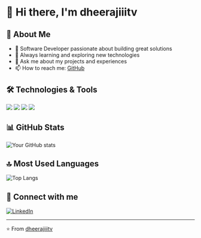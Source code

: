 # 👋 Hi there, I'm dheerajiiitv

## 💫 About Me
- 🔭 Software Developer passionate about building great solutions
- 🌱 Always learning and exploring new technologies
- 💬 Ask me about my projects and experiences
- 📫 How to reach me: [GitHub](https://github.com/dheerajiiitv)

## 🛠️ Technologies & Tools
![](https://img.shields.io/badge/Code-Python-informational?style=flat&logo=python&logoColor=white&color=2bbc8a)
![](https://img.shields.io/badge/Code-JavaScript-informational?style=flat&logo=javascript&logoColor=white&color=2bbc8a)
![](https://img.shields.io/badge/Tools-Git-informational?style=flat&logo=git&logoColor=white&color=2bbc8a)
![](https://img.shields.io/badge/Tools-GitHub-informational?style=flat&logo=github&logoColor=white&color=2bbc8a)

## 📊 GitHub Stats
![Your GitHub stats](https://github-readme-stats.vercel.app/api?username=dheerajiiitv&show_icons=true&theme=radical)

## 🔝 Most Used Languages
![Top Langs](https://github-readme-stats.vercel.app/api/top-langs/?username=dheerajiiitv&layout=compact&theme=radical)

## 🤝 Connect with me
[![LinkedIn](https://img.shields.io/badge/-LinkedIn-blue?style=flat-square&logo=LinkedIn&logoColor=white)](https://www.linkedin.com/in/dheerajiiitv)

---
⭐️ From [dheerajiiitv](https://github.com/dheerajiiitv)
